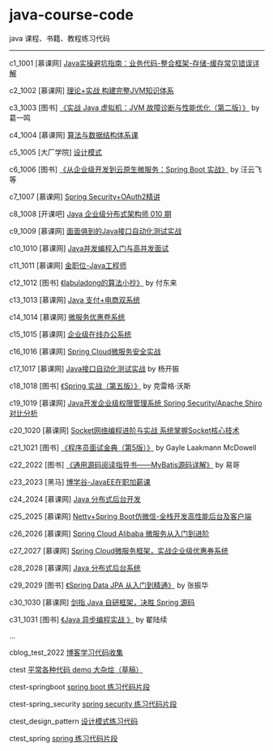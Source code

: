 # java-course-code
java 课程、书籍、教程练习代码

----

c1_1001     [慕课网] [Java实操避坑指南：业务代码-整合框架-存储-缓存常见错误详解](c10_1010)

c2_1002     [慕课网] [理论+实战 构建完整JVM知识体系](c2_1002)

c3_1003     [图书] [《实战 Java 虚拟机：JVM 故障诊断与性能优化（第二版）》](c3_1003) by 葛一鸣

c4_1004     [慕课网] [算法与数据结构体系课](c4_1004)

c5_1005     [大厂学院] [设计模式](c5_1005)

c6_1006     [图书] [《从企业级开发到云原生微服务：Spring Boot 实战》](c6_1006)  by 汪云飞 等

c7_1007     [慕课网] [Spring Security+OAuth2精讲](c7_1007)

c8_1008     [开课吧] [Java 企业级分布式架构师 010 期](c8_1008)

c9_1009     [慕课网] [面面俱到的Java接口自动化测试实战](c9_1009)

c10_1010    [慕课网] [Java并发编程入门与高并发面试](c10_1010)

c11_1011    [慕课网] [金职位-Java工程师](c11_1011)

c12_1012    [图书] [《labuladong的算法小抄》](c12_1012) by 付东来

c13_1013    [慕课网] [Java 支付+电商双系统](c13_1013)

c14_1014    [慕课网] [微服务优惠卷系统](c14_1014)

c15_1015    [慕课网] [企业级在线办公系统](c15_1015)

c16_1016    [慕课网] [Spring Cloud微服务安全实战](c16_1016)

c17_1017    [慕课网] [Java接口自动化测试实战](c17_1017) by 杨开振

c18_1018    [图书] [《Spring 实战（第五版）》](c18_1018)  by 克雷格·沃斯

c19_1019    [慕课网] [Java开发企业级权限管理系统 Spring Security/Apache Shiro对比分析](c19_1019)

c20_1020    [慕课网] [Socket网络编程进阶与实战 系统掌握Socket核心技术](c20_1020)

c21_1021    [图书] [《程序员面试金典（第5版）》](c21_1021) by Gayle Laakmann McDowell

c22_2022    [图书] [《通用源码阅读指导书――MyBatis源码详解》](c22_1022) by 易哥

c23_2023    [黑马] [博学谷-JavaEE在职加薪课](c23_1023)

c24_2024    [慕课网] [Java 分布式后台开发](c24_1024)

c25_2025    [慕课网] [Netty+Spring Boot仿微信-全栈开发高性能后台及客户端](c25_1025)

c26_2026    [慕课网] [Spring Cloud Alibaba 微服务从入门到进阶](c26_1026)

c27_2027    [慕课网] [Spring Cloud微服务框架，实战企业级优惠券系统](c27_1027)

c28_2028   [慕课网]  [Java 分布式后台系统](c28_1028)

c29_2029   [图书]  [《Spring Data JPA 从入门到精通》](c29_2029) by 张振华

c30_1030   [慕课网] [剑指 Java 自研框架，决胜 Spring 源码](c30_2030)

c31_1031   [图书] [《Java 异步编程实战 》](c31_1031) by  翟陆续

...

cblog_test_2022 [博客学习代码收集](cblog_test_2022)

ctest   [平常各种代码 demo 大杂烩（草稿）](ctest)

ctest-springboot [spring boot 练习代码片段](ctest-springboot)

ctest-spring_security [spring security 练习代码片段](ctest-spring_security)

ctest_design_pattern   [设计模式练习代码](ctest_design_pattern)

ctest_spring [spring 练习代码片段](ctest-spring)


